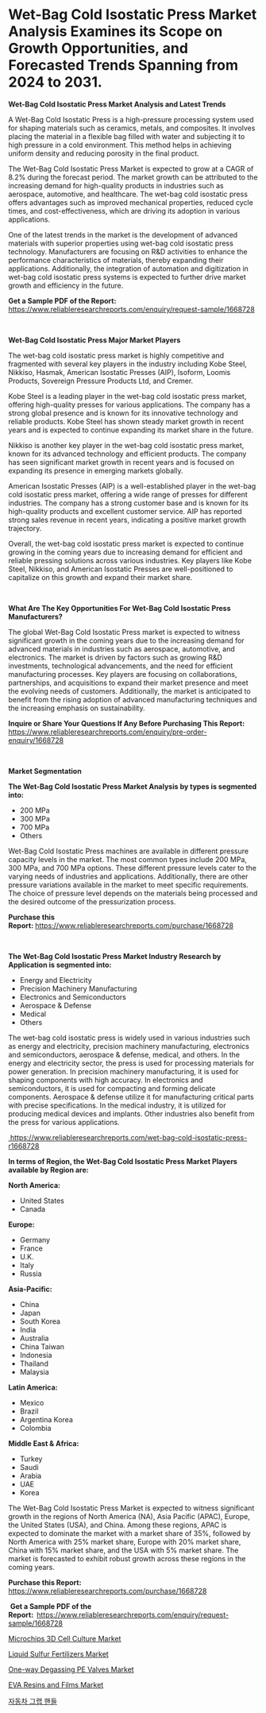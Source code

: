 <p><h1>Wet-Bag Cold Isostatic Press Market Analysis Examines its Scope on Growth Opportunities, and Forecasted Trends Spanning from 2024 to 2031.</h1></p><p><strong>Wet-Bag Cold Isostatic Press Market Analysis and Latest Trends</strong></p>
<p><p>A Wet-Bag Cold Isostatic Press is a high-pressure processing system used for shaping materials such as ceramics, metals, and composites. It involves placing the material in a flexible bag filled with water and subjecting it to high pressure in a cold environment. This method helps in achieving uniform density and reducing porosity in the final product.</p><p>The Wet-Bag Cold Isostatic Press Market is expected to grow at a CAGR of 8.2% during the forecast period. The market growth can be attributed to the increasing demand for high-quality products in industries such as aerospace, automotive, and healthcare. The wet-bag cold isostatic press offers advantages such as improved mechanical properties, reduced cycle times, and cost-effectiveness, which are driving its adoption in various applications.</p><p>One of the latest trends in the market is the development of advanced materials with superior properties using wet-bag cold isostatic press technology. Manufacturers are focusing on R&D activities to enhance the performance characteristics of materials, thereby expanding their applications. Additionally, the integration of automation and digitization in wet-bag cold isostatic press systems is expected to further drive market growth and efficiency in the future.</p></p>
<p><strong>Get a Sample PDF of the Report:&nbsp;</strong> <a href="https://www.reliableresearchreports.com/enquiry/request-sample/1668728">https://www.reliableresearchreports.com/enquiry/request-sample/1668728</a></p>
<p>&nbsp;</p>
<p><strong>Wet-Bag Cold Isostatic Press Major Market Players</strong></p>
<p><p>The wet-bag cold isostatic press market is highly competitive and fragmented with several key players in the industry including Kobe Steel, Nikkiso, Hasmak, American Isostatic Presses (AIP), Isoform, Loomis Products, Sovereign Pressure Products Ltd, and Cremer.</p><p>Kobe Steel is a leading player in the wet-bag cold isostatic press market, offering high-quality presses for various applications. The company has a strong global presence and is known for its innovative technology and reliable products. Kobe Steel has shown steady market growth in recent years and is expected to continue expanding its market share in the future.</p><p>Nikkiso is another key player in the wet-bag cold isostatic press market, known for its advanced technology and efficient products. The company has seen significant market growth in recent years and is focused on expanding its presence in emerging markets globally.</p><p>American Isostatic Presses (AIP) is a well-established player in the wet-bag cold isostatic press market, offering a wide range of presses for different industries. The company has a strong customer base and is known for its high-quality products and excellent customer service. AIP has reported strong sales revenue in recent years, indicating a positive market growth trajectory.</p><p>Overall, the wet-bag cold isostatic press market is expected to continue growing in the coming years due to increasing demand for efficient and reliable pressing solutions across various industries. Key players like Kobe Steel, Nikkiso, and American Isostatic Presses are well-positioned to capitalize on this growth and expand their market share.</p></p>
<p>&nbsp;</p>
<p><strong>What Are The Key Opportunities For Wet-Bag Cold Isostatic Press Manufacturers?</strong></p>
<p><p>The global Wet-Bag Cold Isostatic Press market is expected to witness significant growth in the coming years due to the increasing demand for advanced materials in industries such as aerospace, automotive, and electronics. The market is driven by factors such as growing R&D investments, technological advancements, and the need for efficient manufacturing processes. Key players are focusing on collaborations, partnerships, and acquisitions to expand their market presence and meet the evolving needs of customers. Additionally, the market is anticipated to benefit from the rising adoption of advanced manufacturing techniques and the increasing emphasis on sustainability.</p></p>
<p><strong>Inquire or Share Your Questions If Any Before Purchasing This Report:</strong> <a href="https://www.reliableresearchreports.com/enquiry/pre-order-enquiry/1668728">https://www.reliableresearchreports.com/enquiry/pre-order-enquiry/1668728</a></p>
<p>&nbsp;</p>
<p><strong>Market Segmentation</strong></p>
<p><strong>The Wet-Bag Cold Isostatic Press Market Analysis by types is segmented into:</strong></p>
<p><ul><li>200 MPa</li><li>300 MPa</li><li>700 MPa</li><li>Others</li></ul></p>
<p><p>Wet-Bag Cold Isostatic Press machines are available in different pressure capacity levels in the market. The most common types include 200 MPa, 300 MPa, and 700 MPa options. These different pressure levels cater to the varying needs of industries and applications. Additionally, there are other pressure variations available in the market to meet specific requirements. The choice of pressure level depends on the materials being processed and the desired outcome of the pressurization process.</p></p>
<p><strong>Purchase this Report:&nbsp;</strong><a href="https://www.reliableresearchreports.com/purchase/1668728">https://www.reliableresearchreports.com/purchase/1668728</a></p>
<p>&nbsp;</p>
<p><strong>The Wet-Bag Cold Isostatic Press Market Industry Research by Application is segmented into:</strong></p>
<p><ul><li>Energy and Electricity</li><li>Precision Machinery Manufacturing</li><li>Electronics and Semiconductors</li><li>Aerospace & Defense</li><li>Medical</li><li>Others</li></ul></p>
<p><p>The wet-bag cold isostatic press is widely used in various industries such as energy and electricity, precision machinery manufacturing, electronics and semiconductors, aerospace & defense, medical, and others. In the energy and electricity sector, the press is used for processing materials for power generation. In precision machinery manufacturing, it is used for shaping components with high accuracy. In electronics and semiconductors, it is used for compacting and forming delicate components. Aerospace & defense utilize it for manufacturing critical parts with precise specifications. In the medical industry, it is utilized for producing medical devices and implants. Other industries also benefit from the press for various applications.</p></p>
<p><a href="https://www.reliableresearchreports.com/wet-bag-cold-isostatic-press-r1668728">&nbsp;https://www.reliableresearchreports.com/wet-bag-cold-isostatic-press-r1668728</a></p>
<p><strong>In terms of Region, the Wet-Bag Cold Isostatic Press Market Players available by Region are:</strong></p>
<p>
    <p> <strong> North America: </strong>
        <ul>
            <li>United States</li>
            <li>Canada</li>
        </ul>
        </p> 
    <p> <strong> Europe: </strong>
        <ul>
            <li>Germany</li>
            <li>France</li>
            <li>U.K.</li>
            <li>Italy</li>
            <li>Russia</li>
        </ul>
        </p> 
    <p> <strong> Asia-Pacific: </strong>
        <ul>
            <li>China</li>
            <li>Japan</li>
            <li>South Korea</li>
            <li>India</li>
            <li>Australia</li>
            <li>China Taiwan</li>
            <li>Indonesia</li>
            <li>Thailand</li>
            <li>Malaysia</li>
        </ul>
        </p> 
    <p> <strong> Latin America: </strong>
        <ul>
            <li>Mexico</li>
            <li>Brazil</li>
            <li>Argentina Korea</li>
            <li>Colombia</li>
        </ul>
        </p> 
    <p> <strong> Middle East & Africa: </strong>
        <ul>
            <li>Turkey</li>
            <li>Saudi</li>
            <li>Arabia</li>
            <li>UAE</li>
            <li>Korea</li>
        </ul>
    </p>
    </p>
<p><p>The Wet-Bag Cold Isostatic Press Market is expected to witness significant growth in the regions of North America (NA), Asia Pacific (APAC), Europe, the United States (USA), and China. Among these regions, APAC is expected to dominate the market with a market share of 35%, followed by North America with 25% market share, Europe with 20% market share, China with 15% market share, and the USA with 5% market share. The market is forecasted to exhibit robust growth across these regions in the coming years.</p></p>
<p><strong>Purchase this Report: </strong><a href="https://www.reliableresearchreports.com/purchase/1668728">https://www.reliableresearchreports.com/purchase/1668728</a></p>
<p>&nbsp;<strong>Get a Sample PDF of the Report:&nbsp;&nbsp;</strong><a href="https://www.reliableresearchreports.com/enquiry/request-sample/1668728">https://www.reliableresearchreports.com/enquiry/request-sample/1668728</a></p>
<p><strong></strong></p>
<p><p><a href="https://www.linkedin.com/pulse/microchips-3d-cell-culture-market-insight-trends-growth-p59oc?trackingId=IeqbVn%2BY5NU29eT%2Fa9pt0g%3D%3D">Microchips 3D Cell Culture Market</a></p><p><a href="https://issuu.com/reportprime-2/docs/liquid-sulfur-fertilizers-market-size-2030.pptx">Liquid Sulfur Fertilizers Market</a></p><p><a href="https://github.com/yemakinde/Market-Research-Report-List-2/blob/main/one-way-degassing-pe-valves-market.md">One-way Degassing PE Valves Market</a></p><p><a href="https://issuu.com/reportprime-2/docs/eva-resins-and-films-market-size-2030.pptx">EVA Resins and Films Market</a></p><p><a href="https://github.com/iansanftyord09878/Market-Research-Report-List-1/blob/main/911165442030.md">자동차 그랩 핸들</a></p></p>